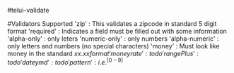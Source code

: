 #telui-validate

#Validators Supported
'zip' : This validates a zipcode in standard 5 digit format
'required' : Indicates a field must be filled out with some information
'alpha-only' : only leters
'numeric-only' : only numbers
'alpha-numeric' : only letters and numbers (no special characters)
'money' : Must look like money in the standard $xx.xx format
'moneyrate' :todo
'rangePlus': todo
'dateymd' : todo
'pattern' : i.e. ^[0-9]$